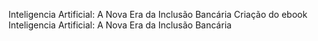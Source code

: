 Inteligencia Artificial: A Nova Era da Inclusão Bancária 
Criação do ebook Inteligencia Artificial: A Nova Era da Inclusão Bancária 
